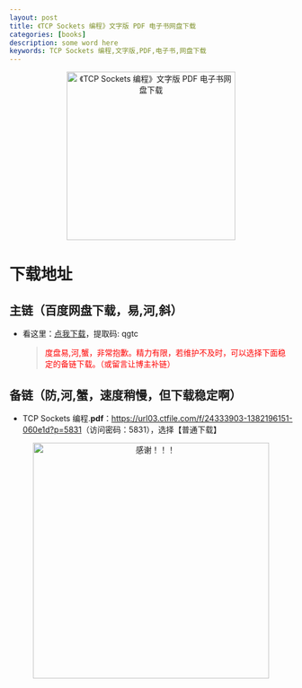 ```yaml
---
layout: post
title: 《TCP Sockets 编程》文字版 PDF 电子书网盘下载
categories: [books]
description: some word here
keywords: TCP Sockets 编程,文字版,PDF,电子书,网盘下载
---
```


<div align="center"><img src="https://pic.imgdb.cn/item/6706364bd29ded1a8c7d0761.png" alt="《TCP Sockets 编程》文字版 PDF 电子书网盘下载" width="300px" height="auto"></div>

# 下载地址

## 主链（百度网盘下载，易,河,斜）

- 看这里：[点我下载](https://pan.baidu.com/s/1iMXUbSbtZQZjDcqDmnWUyw?pwd=qgtc)，提取码: qgtc

  > <p style="color:red" >度盘易,河,蟹，非常抱歉。精力有限，若维护不及时，可以选择下面稳定的备链下载。（或留言让博主补链）</p>

## 备链（防,河,蟹，速度稍慢，但下载稳定啊）

- TCP Sockets 编程.**pdf**：<https://url03.ctfile.com/f/24333903-1382196151-060e1d?p=5831>（访问密码：5831），选择【普通下载】

<div align="center"><img src="https://pic.imgdb.cn/item/6707df6bd29ded1a8ce37031.gif" alt="感谢！！！" width="420px" height="auto"/></div>
